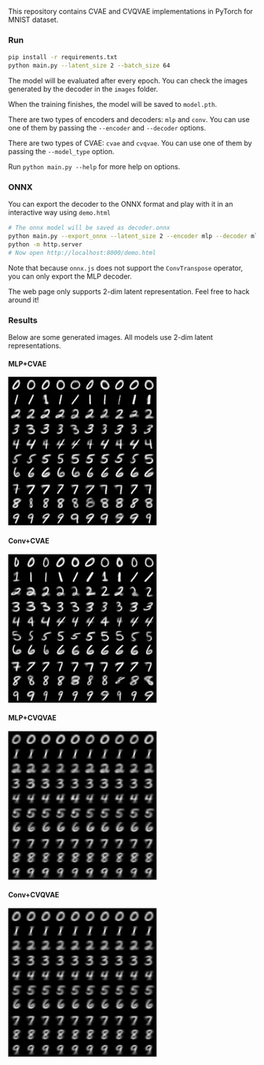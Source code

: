 This repository contains CVAE and CVQVAE implementations in PyTorch for MNIST dataset.

### Run

```bash
pip install -r requirements.txt
python main.py --latent_size 2 --batch_size 64
```

The model will be evaluated after every epoch. You can check the images generated by the decoder in the `images` folder.

When the training finishes, the model will be saved to `model.pth`.

There are two types of encoders and decoders: `mlp` and `conv`. You can use one of them by passing the `--encoder` and `--decoder` options.

There are two types of CVAE: `cvae` and `cvqvae`. You can use one of them by passing the `--model_type` option.

Run `python main.py --help` for more help on options.

### ONNX

You can export the decoder to the ONNX format and play with it in an interactive way using `demo.html`

```bash
# The onnx model will be saved as decoder.onnx
python main.py --export_onnx --latent_size 2 --encoder mlp --decoder mlp --model_path model.pth
python -m http.server
# Now open http://localhost:8000/demo.html
```

Note that because `onnx.js` does not support the `ConvTranspose` operator, you can only export the MLP decoder.

The web page only supports 2-dim latent representation. Feel free to hack around it!

### Results

Below are some generated images. All models use 2-dim latent representations.

#### MLP+CVAE

![](images/mlp_cvae.png)

#### Conv+CVAE

![](images/conv_cvae.png)

#### MLP+CVQVAE

![](images/mlp_cvqvae.png)

#### Conv+CVQVAE

![](images/conv_cvqvae.png)